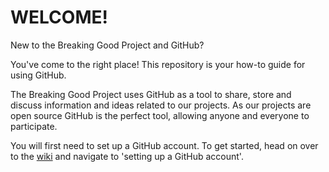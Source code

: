 # WELCOME!

New to the Breaking Good Project and GitHub? 

You've come to the right place! This repository is your how-to guide for using GitHub. 

The Breaking Good Project uses GitHub as a tool to share, store and discuss information and ideas related to our projects. As our projects are open source GitHub is the perfect tool, allowing anyone and everyone to participate. 

You will first need to set up a GitHub account. To get started, head on over to the [wiki](https://github.com/kym834/GitHub-How-To-Guide/wiki) and navigate to 'setting up a GitHub account'. 
